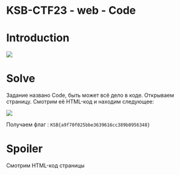 # KSB-CTF23 - web - Code


# Introduction

![](../images/code_1)


# Solve

Задание названо Code, быть может всё дело в коде. Открываем страницу. Смотрим её HTML-код и находим следующее:

![](../images/code_2)

Получаем флаг : `KSB{a9f70f025bbe3639616cc389b0956348}` 


# Spoiler

Смотрим HTML-код страницы